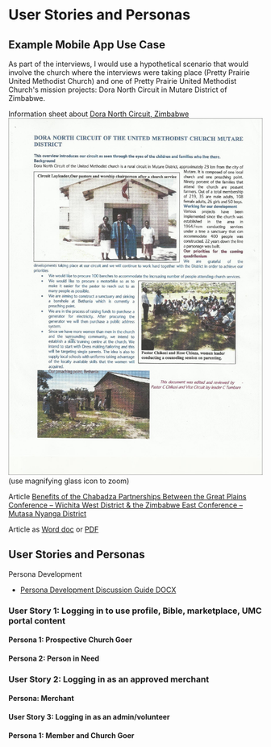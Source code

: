 # User Stories and Personas

## Example Mobile App Use Case

As part of the interviews, I would use a hypothetical scenario that would involve the church where the interviews were taking place (Pretty Prairie United Methodist Church) and one of Pretty Prairie United Methodist Church's mission projects: Dora North Circuit in Mutare District of Zimbabwe. 

Information sheet about [Dora North Circuit, Zimbabwe](https://drive.google.com/file/d/0B02bpu7HZwJRM2UyVXpRcm9hMkE/view?usp=sharing)
[![](images/dora-north-mission.jpg)](https://drive.google.com/file/d/0B02bpu7HZwJRM2UyVXpRcm9hMkE/view?usp=sharing) (use magnifying glass icon to zoom)

Article [Benefits of the Chabadza Partnerships Between the Great Plains Conference – Wichita West District & the Zimbabwe East Conference – Mutasa Nyanga District](http://www.greatplainsumc.org/newsdetail/1095566)

Article as [Word doc](https://drive.google.com/file/d/0B02bpu7HZwJRSDhTdXp3akUyX28/view?usp=sharing) or [PDF](https://drive.google.com/file/d/0B02bpu7HZwJRLW8yVG1iMnNiaDQ/view?usp=sharing)

## User Stories and Personas

Persona Development 
*   [Persona Development Discussion Guide DOCX](http://www.usability.gov/how-to-and-tools/resources/templates/persona-development-discussion-guide.html)

### User Story 1: Logging in to use profile, Bible, marketplace, UMC portal content

#### Persona 1: Prospective Church Goer

#### Persona 2: Person in Need

### User Story 2: Logging in as an approved merchant

#### Persona: Merchant

#### User Story 3: Logging in as an admin/volunteer

#### Persona 1: Member and Church Goer







